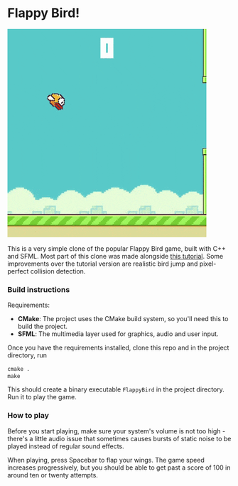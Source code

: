 # Flappy Bird!

![Gameplay gif](flappy-bird.gif)

This is a very simple clone of the popular Flappy Bird game, built with C++ and SFML. Most part of this clone was made
alongside [this tutorial](https://www.youtube.com/playlist?list=PLRtjMdoYXLf7DB3--POF9lYzaZu0poT5V). Some improvements 
over the tutorial version are realistic bird jump and pixel-perfect collision detection.

### Build instructions

Requirements:
- **CMake**: The project uses the CMake build system, so you'll need this to build the project.
- **SFML**: The multimedia layer used for graphics, audio and user input.

Once you have the requirements installed, clone this repo and in the project directory, run
```
cmake .
make
```

This should create a binary executable `FlappyBird` in the project directory. Run it to play the game.

### How to play

Before you start playing, make sure your system's volume is not too high - there's
a little audio issue that sometimes causes bursts of static noise to be played instead of regular sound effects.

When playing, press Spacebar to flap your wings. The game speed increases progressively, but you should be able to
get past a score of 100 in around ten or twenty attempts.